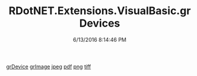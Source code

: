 ﻿---
title: RDotNET.Extensions.VisualBasic.grDevices
date: 6/13/2016 8:14:46 PM
---

[grDevice](T-RDotNET.Extensions.VisualBasic.grDevices.grDevice.html)
[grImage](T-RDotNET.Extensions.VisualBasic.grDevices.grImage.html)
[jpeg](T-RDotNET.Extensions.VisualBasic.grDevices.jpeg.html)
[pdf](T-RDotNET.Extensions.VisualBasic.grDevices.pdf.html)
[png](T-RDotNET.Extensions.VisualBasic.grDevices.png.html)
[tiff](T-RDotNET.Extensions.VisualBasic.grDevices.tiff.html)
